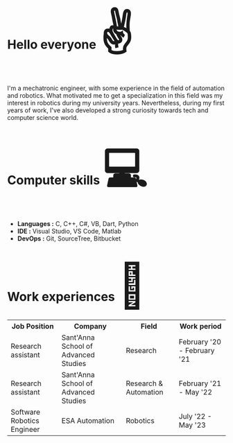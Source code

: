 <h1>Hello everyone <span style='font-size:100px;'>&#9996;</span></h1>

I'm a mechatronic engineer, with some experience in the field of automation and robotics.
What motivated me to get a specialization in this field was my interest in
robotics during my university years.
Nevertheless, during my first years of work, I've also developed a strong curiosity towards tech and computer science world.

<h1>Computer skills <span style='font-size:100px;'>&#128187;</span></h1>
<ul>
  <li><b>Languages :</b> C, C++, C#, VB, Dart, Python </li>
  <li><b>IDE :</b> Visual Studio, VS Code, Matlab</li>
  <li><b>DevOps :</b> Git, SourceTree, Bitbucket</li>
</ul>

<h1>Work experiences <span style='font-size:100px;'>&#128084;</span></h1>

<table>
  <tr>
    <th>Job Position</th>
    <th>Company</th>
    <th>Field</th>
    <th>Work period</th>
  </tr>
  <tr>
    <td>Research assistant</td>
    <td>Sant'Anna School of Advanced Studies</td>
    <td>Research</td>
    <td>February '20 - February '21</td>
  </tr>
  <tr>
    <td>Research assistant</td>
    <td>Sant'Anna School of Advanced Studies</td>
    <td>Research & Automation</td>
    <td>February '21 - May '22 </td>
  </tr>
    <tr>
    <td>Software Robotics Engineer</td>
    <td>ESA Automation</td>
    <td>Robotics</td>
    <td>July '22 - May '23</td>
  </tr>
</table>
